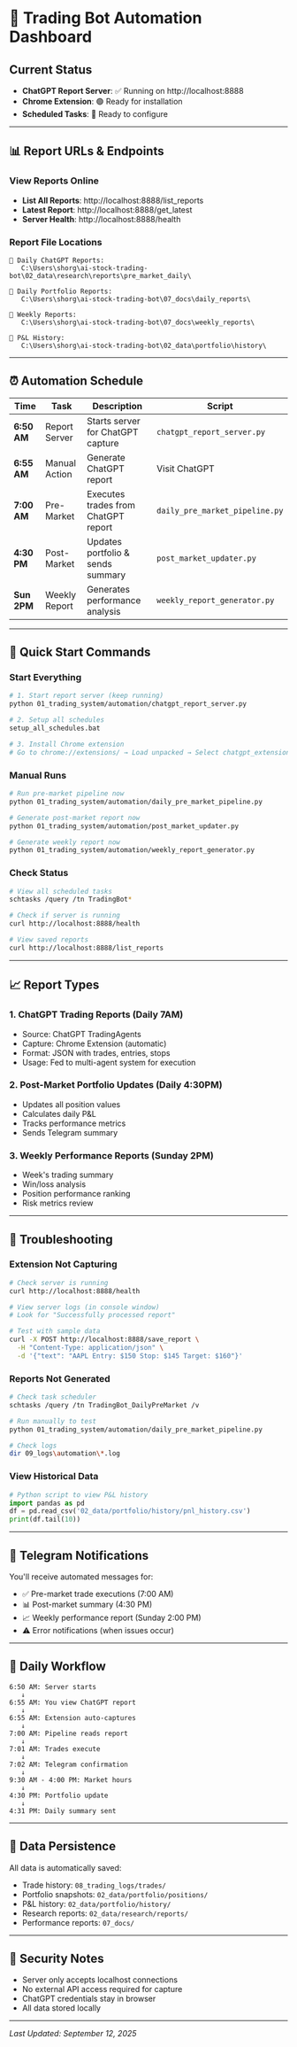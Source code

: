# 🤖 Trading Bot Automation Dashboard

## Current Status
- **ChatGPT Report Server**: ✅ Running on http://localhost:8888
- **Chrome Extension**: 🟢 Ready for installation
- **Scheduled Tasks**: 📅 Ready to configure

---

## 📊 Report URLs & Endpoints

### View Reports Online
- **List All Reports**: http://localhost:8888/list_reports
- **Latest Report**: http://localhost:8888/get_latest
- **Server Health**: http://localhost:8888/health

### Report File Locations
```
📁 Daily ChatGPT Reports:
   C:\Users\shorg\ai-stock-trading-bot\02_data\research\reports\pre_market_daily\

📁 Daily Portfolio Reports:
   C:\Users\shorg\ai-stock-trading-bot\07_docs\daily_reports\

📁 Weekly Reports:
   C:\Users\shorg\ai-stock-trading-bot\07_docs\weekly_reports\

📁 P&L History:
   C:\Users\shorg\ai-stock-trading-bot\02_data\portfolio\history\
```

---

## ⏰ Automation Schedule

| Time | Task | Description | Script |
|------|------|-------------|--------|
| **6:50 AM** | Report Server | Starts server for ChatGPT capture | `chatgpt_report_server.py` |
| **6:55 AM** | Manual Action | Generate ChatGPT report | Visit ChatGPT |
| **7:00 AM** | Pre-Market | Executes trades from ChatGPT report | `daily_pre_market_pipeline.py` |
| **4:30 PM** | Post-Market | Updates portfolio & sends summary | `post_market_updater.py` |
| **Sun 2PM** | Weekly Report | Generates performance analysis | `weekly_report_generator.py` |

---

## 🚀 Quick Start Commands

### Start Everything
```bash
# 1. Start report server (keep running)
python 01_trading_system/automation/chatgpt_report_server.py

# 2. Setup all schedules
setup_all_schedules.bat

# 3. Install Chrome extension
# Go to chrome://extensions/ → Load unpacked → Select chatgpt_extension folder
```

### Manual Runs
```bash
# Run pre-market pipeline now
python 01_trading_system/automation/daily_pre_market_pipeline.py

# Generate post-market report now
python 01_trading_system/automation/post_market_updater.py

# Generate weekly report now
python 01_trading_system/automation/weekly_report_generator.py
```

### Check Status
```bash
# View all scheduled tasks
schtasks /query /tn TradingBot*

# Check if server is running
curl http://localhost:8888/health

# View saved reports
curl http://localhost:8888/list_reports
```

---

## 📈 Report Types

### 1. **ChatGPT Trading Reports** (Daily 7AM)
- Source: ChatGPT TradingAgents
- Capture: Chrome Extension (automatic)
- Format: JSON with trades, entries, stops
- Usage: Fed to multi-agent system for execution

### 2. **Post-Market Portfolio Updates** (Daily 4:30PM)
- Updates all position values
- Calculates daily P&L
- Tracks performance metrics
- Sends Telegram summary

### 3. **Weekly Performance Reports** (Sunday 2PM)
- Week's trading summary
- Win/loss analysis
- Position performance ranking
- Risk metrics review

---

## 🔧 Troubleshooting

### Extension Not Capturing
```bash
# Check server is running
curl http://localhost:8888/health

# View server logs (in console window)
# Look for "Successfully processed report"

# Test with sample data
curl -X POST http://localhost:8888/save_report \
  -H "Content-Type: application/json" \
  -d '{"text": "AAPL Entry: $150 Stop: $145 Target: $160"}'
```

### Reports Not Generated
```bash
# Check task scheduler
schtasks /query /tn TradingBot_DailyPreMarket /v

# Run manually to test
python 01_trading_system/automation/daily_pre_market_pipeline.py

# Check logs
dir 09_logs\automation\*.log
```

### View Historical Data
```python
# Python script to view P&L history
import pandas as pd
df = pd.read_csv('02_data/portfolio/history/pnl_history.csv')
print(df.tail(10))
```

---

## 📱 Telegram Notifications

You'll receive automated messages for:
- ✅ Pre-market trade executions (7:00 AM)
- 📊 Post-market summary (4:30 PM)
- 📈 Weekly performance report (Sunday 2:00 PM)
- ⚠️ Error notifications (when issues occur)

---

## 🎯 Daily Workflow

```mermaid
6:50 AM: Server starts
   ↓
6:55 AM: You view ChatGPT report
   ↓
6:55 AM: Extension auto-captures
   ↓
7:00 AM: Pipeline reads report
   ↓
7:01 AM: Trades execute
   ↓
7:02 AM: Telegram confirmation
   ↓
9:30 AM - 4:00 PM: Market hours
   ↓
4:30 PM: Portfolio update
   ↓
4:31 PM: Daily summary sent
```

---

## 💾 Data Persistence

All data is automatically saved:
- Trade history: `08_trading_logs/trades/`
- Portfolio snapshots: `02_data/portfolio/positions/`
- P&L history: `02_data/portfolio/history/`
- Research reports: `02_data/research/reports/`
- Performance reports: `07_docs/`

---

## 🔐 Security Notes

- Server only accepts localhost connections
- No external API access required for capture
- ChatGPT credentials stay in browser
- All data stored locally

---

*Last Updated: September 12, 2025*